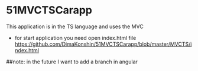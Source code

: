 # 51MVCTSCarapp

This application is in the TS language and uses the MVC

* for start application you need open index.html file https://github.com/DimaKonshin/51MVCTSCarapp/blob/master/MVCTS/index.html

##note:
in the future I want to add a branch in angular
